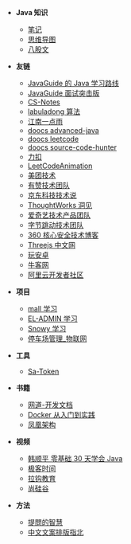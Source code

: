 - **Java 知识**

  - [笔记](./docs/笔记.md)
  - [思维导图](https://mubu.com/app)
  - [八股文](./docs/八股文.md)

- **友链**

  - [JavaGuide 的 Java 学习路线](https://snailclimb.gitee.io/javaguide/#/)
  - [JavaGuide 面试突击版](https://snailclimb.gitee.io/javaguide-interview/#/)
  - [CS-Notes](https://www.cyc2018.xyz/)
  - [labuladong 算法](https://github.com/labuladong/fucking-algorithm)
  - [江南一点雨](http://itboyhub.com/)
  - [doocs advanced-java](https://doocs.gitee.io/advanced-java/#/README)
  - [doocs leetcode](https://doocs.gitee.io/leetcode/#/)
  - [doocs source-code-hunter](https://doocs.gitee.io/source-code-hunter/#/)
  - [力扣](https://leetcode-cn.com/problemset/all/)
  - [LeetCodeAnimation](https://github.com/MisterBooo/LeetCodeAnimation?utm_source=gold_browser_extension)
  - [美团技术](https://tech.meituan.com/)
  - [有赞技术团队](https://tech.youzan.com/)
  - [京东科技技术说](https://blog.csdn.net/JDDTechTalk)
  - [ThoughtWorks 洞见](http://insights.thoughtworks.cn/)
  - [爱奇艺技术产品团队](https://blog.csdn.net/weixin_38753262?type=blog)
  - [字节跳动技术团队](https://blog.csdn.net/bytedancetech/?type=lately)
  - [360 核心安全技术博客](https://blogs.360.cn/)
  - [Threejs 中文网](http://www.webgl3d.cn/)
  - [玩安卓](https://www.wanandroid.com/index)
  - [牛客网](https://www.nowcoder.com/)
  - [阿里云开发者社区](https://developer.aliyun.com/learning?spm=a2c6h.21254954.0.0.2cb85907MAriOi)

- **项目**

  - [mall 学习](http://www.macrozheng.com/#/)
  - [EL-ADMIN 学习](https://el-admin.vip/)
  - [Snowy 学习](https://gitee.com/xiaonuobase/snowy)
  - [停车场管理\_物联网](https://github.com/981011512/--?utm_source=gold_browser_extension)

- **工具**

  - [Sa-Token](http://sa-token.dev33.cn/doc/index.html#/)

- **书籍**

  - [网道-开发文档](https://wangdoc.com/)
  - [Docker 从入门到实践](https://yeasy.gitbook.io/docker_practice/)
  - [凤凰架构](http://icyfenix.cn/)

- **视频**

  - [韩顺平 零基础 30 天学会 Java](https://www.bilibili.com/video/BV1fh411y7R8)
  - [极客时间](https://time.geekbang.org/)
  - [拉钩教育](https://kaiwu.lagou.com/)
  - [尚硅谷](http://www.atguigu.com/)

- **方法**

  - [提問的智慧](https://github.com/ryanhanwu/How-To-Ask-Questions-The-Smart-Way)
  - [中文文案排版指北](https://github.com/sparanoid/chinese-copywriting-guidelines)
